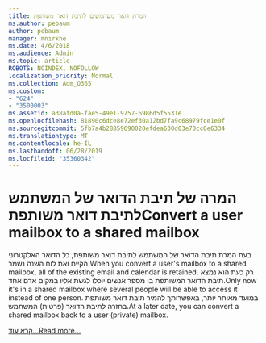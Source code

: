 ```yaml
---
title: המרת דואר משתמשים לתיבת דואר משותפת
ms.author: pebaum
author: pebaum
manager: mnirkhe
ms.date: 4/6/2018
ms.audience: Admin
ms.topic: article
ROBOTS: NOINDEX, NOFOLLOW
localization_priority: Normal
ms.collection: Adm_O365
ms.custom:
- "624"
- "3500003"
ms.assetid: a38afd0a-fae5-49e1-9757-6986d5f5531e
ms.openlocfilehash: 81890c6dce8e72ef30a12bd7fa9c68979fce1e0f
ms.sourcegitcommit: 5fb7a4b28859690020efdea630d03e70cc0e6334
ms.translationtype: MT
ms.contentlocale: he-IL
ms.lasthandoff: 06/28/2019
ms.locfileid: "35360342"
---
```

# <a name="convert-a-user-mailbox-to-a-shared-mailbox"></a><span data-ttu-id="ff21e-102">המרה של תיבת הדואר של המשתמש לתיבת דואר משותפת</span><span class="sxs-lookup"><span data-stu-id="ff21e-102">Convert a user mailbox to a shared mailbox</span></span>

<span data-ttu-id="ff21e-103">בעת המרת תיבת הדואר של המשתמש לתיבת דואר משותפת, כל הדואר האלקטרוני הקיים ואת לוח השנה נשמר.</span><span class="sxs-lookup"><span data-stu-id="ff21e-103">When you convert a user's mailbox to a shared mailbox, all of the existing email and calendar is retained.</span></span> <span data-ttu-id="ff21e-104">רק כעת הוא נמצא תיבת הדואר המשותפת בו מספר אנשים יוכלו לגשת אליו במקום אדם אחד.</span><span class="sxs-lookup"><span data-stu-id="ff21e-104">Only now it's in a shared mailbox where several people will be able to access it instead of one person.</span></span> <span data-ttu-id="ff21e-105">במועד מאוחר יותר, באפשרותך להמיר תיבת דואר משותפת בחזרה לתיבת הדואר (פרטית) המשתמש.</span><span class="sxs-lookup"><span data-stu-id="ff21e-105">At a later date, you can convert a shared mailbox back to a user (private) mailbox.</span></span>
  
[<span data-ttu-id="ff21e-106">קרא עוד...</span><span class="sxs-lookup"><span data-stu-id="ff21e-106">Read more...</span></span>](https://support.office.com/article/2e122487-e1f5-4f26-ba41-5689249d93ba)
  